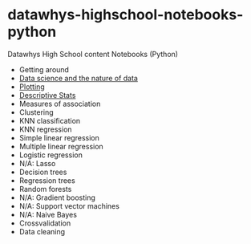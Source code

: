# datawhys-highschool-notebooks-python
Datawhys High School content Notebooks (Python)

-	Getting around 
-	[Data science and the nature of data](Datascience_and_the_Nature_of_Data.ipynb) 
-	[Plotting](Plotting.ipynb) 
-	[Descriptive Stats](Descriptive_Statistics.ipynb)
-	Measures of association 
-	Clustering 
-	KNN classification 
-	KNN regression 
-	Simple linear regression 
-	Multiple linear regression 
-	Logistic regression 
-	N/A: Lasso 
-	Decision trees 
-	Regression trees 
-	Random forests 
-	N/A: Gradient boosting 
-	N/A: Support vector machines 
-	N/A: Naive Bayes 
-	Crossvalidation   
-	Data cleaning 
